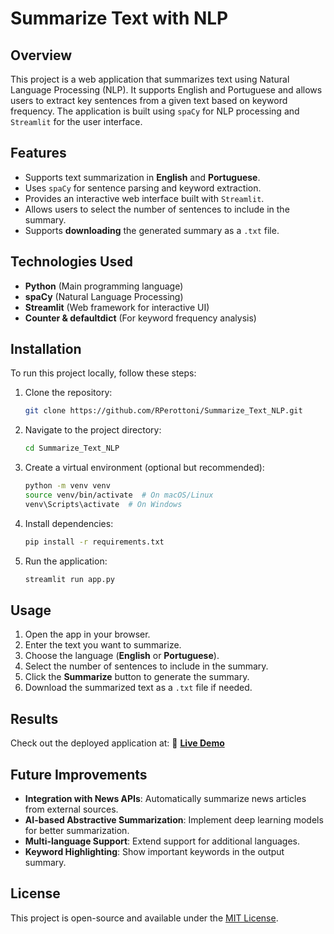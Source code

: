 # Summarize Text with NLP

## Overview
This project is a web application that summarizes text using Natural Language Processing (NLP). It supports English and Portuguese and allows users to extract key sentences from a given text based on keyword frequency. The application is built using `spaCy` for NLP processing and `Streamlit` for the user interface.

## Features
- Supports text summarization in **English** and **Portuguese**.
- Uses `spaCy` for sentence parsing and keyword extraction.
- Provides an interactive web interface built with `Streamlit`.
- Allows users to select the number of sentences to include in the summary.
- Supports **downloading** the generated summary as a `.txt` file.

## Technologies Used
- **Python** (Main programming language)
- **spaCy** (Natural Language Processing)
- **Streamlit** (Web framework for interactive UI)
- **Counter & defaultdict** (For keyword frequency analysis)

## Installation
To run this project locally, follow these steps:

1. Clone the repository:
   ```sh
   git clone https://github.com/RPerottoni/Summarize_Text_NLP.git
   ```
2. Navigate to the project directory:
   ```sh
   cd Summarize_Text_NLP
   ```
3. Create a virtual environment (optional but recommended):
   ```sh
   python -m venv venv
   source venv/bin/activate  # On macOS/Linux
   venv\Scripts\activate  # On Windows
   ```
4. Install dependencies:
   ```sh
   pip install -r requirements.txt
   ```
5. Run the application:
   ```sh
   streamlit run app.py
   ```

## Usage
1. Open the app in your browser.
2. Enter the text you want to summarize.
3. Choose the language (**English** or **Portuguese**).
4. Select the number of sentences to include in the summary.
5. Click the **Summarize** button to generate the summary.
6. Download the summarized text as a `.txt` file if needed.

## Results
Check out the deployed application at:
🔗 **[Live Demo](YOUR_APP_LINK_HERE)**

## Future Improvements
- **Integration with News APIs**: Automatically summarize news articles from external sources.
- **AI-based Abstractive Summarization**: Implement deep learning models for better summarization.
- **Multi-language Support**: Extend support for additional languages.
- **Keyword Highlighting**: Show important keywords in the output summary.

## License
This project is open-source and available under the [MIT License](LICENSE).

